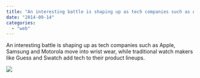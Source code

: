 ```yaml
---
title: "An interesting battle is shaping up as tech companies such as Apple, Samsung and..."
date: "2014-09-14"
categories: 
  - "web"
---
```


An interesting battle is shaping up as tech companies such as Apple, Samsung and Motorola move into wrist wear, while traditional watch makers like Guess and Swatch add tech to their product lineups.  
  
[![](https://fbcdn-sphotos-f-a.akamaihd.net/hphotos-ak-xfa1/v/t1.0-9/s130x130/10698709_837857626238016_5456635560652997452_n.jpg?oh=77ba3c20a86a872bfec45257a5c20c3b&oe=54BD7D78&__gda__=1422337706_426490d3c90e429dcc84b4374a44cf95)](http://www.facebook.com/iCosmoGeek/photos/a.634427076581073.1073741826.132336730123446/837857626238016/?type=1&relevant_count=1)
